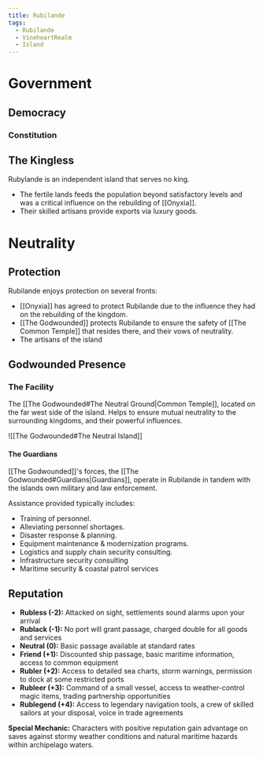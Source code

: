 ```yaml
---
title: Rubilande
tags:
  - Rubilande
  - VineheartRealm
  - Island
---
```

# Government

## Democracy
### Constitution

## The Kingless
Rubylande is an independent island that serves no king.
- The fertile lands feeds the population beyond satisfactory levels and was a critical influence on the rebuilding of [[Onyxia]].
- Their skilled artisans provide exports via luxury goods.

# Neutrality

## Protection
Rubilande enjoys protection on several fronts:
- [[Onyxia]] has agreed to protect Rubilande due to the influence they had on the rebuilding of the kingdom.
- [[The Godwounded]] protects Rubilande to ensure the safety of [[The Common Temple]] that resides there, and their vows of neutrality.
- The artisans of the island

## Godwounded Presence

### The Facility
The [[The Godwounded#The Neutral Ground|Common Temple]], located on the far west side of the island.
Helps to ensure mutual neutrality to the surrounding kingdoms, and their powerful influences.

![[The Godwounded#The Neutral Island]]

#### The Guardians
[[The Godwounded]]'s forces, the [[The Godwounded#Guardians|Guardians]], operate in Rubilande in tandem with the islands own military and law enforcement.

Assistance provided typically includes:
- Training of personnel.
- Alleviating personnel shortages.
- Disaster response & planning.
- Equipment maintenance & modernization programs.
- Logistics and supply chain security consulting.
- Infrastructure security consulting
- Maritime security & coastal patrol services

## Reputation

- **Rubless (-2):** Attacked on sight, settlements sound alarms upon your arrival
- **Rublack (-1):** No port will grant passage, charged double for all goods and services
- **Neutral (0):** Basic passage available at standard rates
- **Friend (+1):** Discounted ship passage, basic maritime information, access to common equipment
- **Rubler (+2):** Access to detailed sea charts, storm warnings, permission to dock at some restricted ports
- **Rubleer (+3):** Command of a small vessel, access to weather-control magic items, trading partnership opportunities
- **Rublegend (+4):** Access to legendary navigation tools, a crew of skilled sailors at your disposal, voice in trade agreements

**Special Mechanic:** Characters with positive reputation gain advantage on saves against stormy weather conditions and natural maritime hazards within archipelago waters.